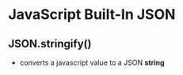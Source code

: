 # JavaScript Built-In JSON

## JSON.stringify()

- converts a javascript value to a JSON **string**

